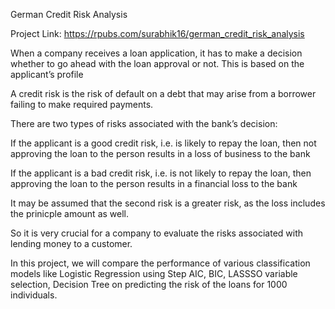 German Credit Risk Analysis

Project Link: https://rpubs.com/surabhik16/german_credit_risk_analysis

When a company receives a loan application, it has to make a decision whether to go ahead with the loan approval or not. This is based on the applicant’s profile

A credit risk is the risk of default on a debt that may arise from a borrower failing to make required payments.

There are two types of risks associated with the bank’s decision:

If the applicant is a good credit risk, i.e. is likely to repay the loan, then not approving the loan to the person results in a loss of business to the bank

If the applicant is a bad credit risk, i.e. is not likely to repay the loan, then approving the loan to the person results in a financial loss to the bank

It may be assumed that the second risk is a greater risk, as the loss includes the prinicple amount as well.

So it is very crucial for a company to evaluate the risks associated with lending money to a customer.

In this project, we will compare the performance of various classification models like Logistic Regression using Step AIC, BIC, LASSSO variable selection, Decision Tree on predicting the risk of the loans for 1000 individuals.
